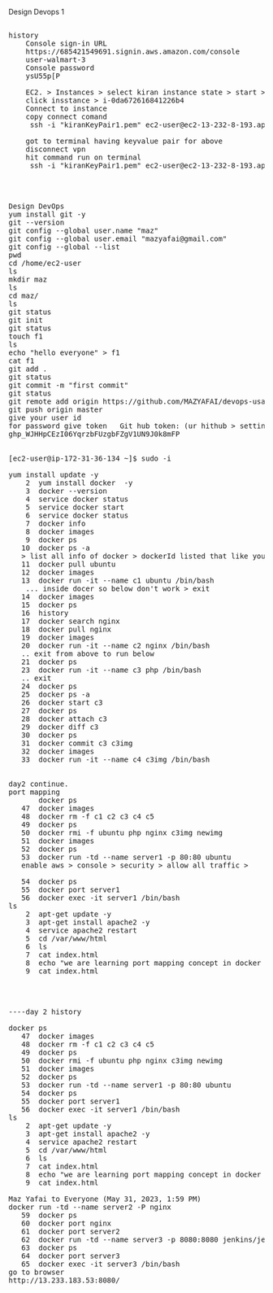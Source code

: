 Design Devops 1
<pre>

history
    Console sign-in URL
    https://685421549691.signin.aws.amazon.com/console
    user-walmart-3
    Console password
    ysU55p[P
    
    EC2. > Instances > select kiran instance state > start > 
    click insstance > i-0da672616841226b4
    Connect to instance
    copy connect comand 
     ssh -i "kiranKeyPair1.pem" ec2-user@ec2-13-232-8-193.ap-south-1.compute.amazonaws.com
    
    got to terminal having keyvalue pair for above
    disconnect vpn
    hit command run on terminal
     ssh -i "kiranKeyPair1.pem" ec2-user@ec2-13-232-8-193.ap-south-1.compute.amazonaws.com




Design DevOps
yum install git -y
git --version
git config --global user.name "maz"
git config --global user.email "mazyafai@gmail.com"
git config --global --list
pwd
cd /home/ec2-user
ls
mkdir maz
ls
cd maz/
ls
git status
git init
git status
touch f1
ls
echo "hello everyone" > f1
cat f1
git add .
git status
git commit -m "first commit"
git status
git remote add origin https://github.com/MAZYAFAI/devops-usa.git
git push origin master
give your user id 
for password give token   Git hub token: (ur hithub > settings > dev settings > create token > select all > save) 
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


[ec2-user@ip-172-31-36-134 ~]$ sudo -i

yum install update -y
    2  yum install docker  -y
    3  docker --version
    4  service docker status
    5  service docker start
    6  service docker status
    7  docker info
    8  docker images
    9  docker ps
   10  docker ps -a
   > list all info of docker > dockerId listed that like your new VM/box
   11  docker pull ubuntu
   12  docker images
   13  docker run -it --name c1 ubuntu /bin/bash
    ... inside docer so below don't work > exit
   14  docker images
   15  docker ps
   16  history
   17  docker search nginx
   18  docker pull nginx
   19  docker images
   20  docker run -it --name c2 nginx /bin/bash
   .. exit from above to run below
   21  docker ps
   23  docker run -it --name c3 php /bin/bash
   .. exit
   24  docker ps
   25  docker ps -a
   26  docker start c3
   27  docker ps
   28  docker attach c3
   29  docker diff c3
   30  docker ps
   31  docker commit c3 c3img
   32  docker images
   33  docker run -it --name c4 c3img /bin/bash
   
   
day2 continue. 
port mapping 
       docker ps
   47  docker images
   48  docker rm -f c1 c2 c3 c4 c5
   49  docker ps
   50  docker rmi -f ubuntu php nginx c3img newimg
   51  docker images
   52  docker ps
   53  docker run -td --name server1 -p 80:80 ubuntu
   enable aws > console > security > allow all traffic >
   
   54  docker ps
   55  docker port server1
   56  docker exec -it server1 /bin/bash
ls
    2  apt-get update -y
    3  apt-get install apache2 -y
    4  service apache2 restart
    5  cd /var/www/html
    6  ls
    7  cat index.html
    8  echo "we are learning port mapping concept in docker today" > index.html
    9  cat index.html
    
    
    
    
----day 2 history

docker ps
   47  docker images
   48  docker rm -f c1 c2 c3 c4 c5
   49  docker ps
   50  docker rmi -f ubuntu php nginx c3img newimg
   51  docker images
   52  docker ps
   53  docker run -td --name server1 -p 80:80 ubuntu
   54  docker ps
   55  docker port server1
   56  docker exec -it server1 /bin/bash
ls
    2  apt-get update -y
    3  apt-get install apache2 -y
    4  service apache2 restart
    5  cd /var/www/html
    6  ls
    7  cat index.html
    8  echo "we are learning port mapping concept in docker today" > index.html
    9  cat index.html

Maz Yafai to Everyone (May 31, 2023, 1:59 PM)
docker run -td --name server2 -P nginx
   59  docker ps
   60  docker port nginx
   61  docker port server2
   62  docker run -td --name server3 -p 8080:8080 jenkins/jenkins
   63  docker ps
   64  docker port server3
   65  docker exec -it server3 /bin/bash
go to browser  
http://13.233.183.53:8080/

</pre>

